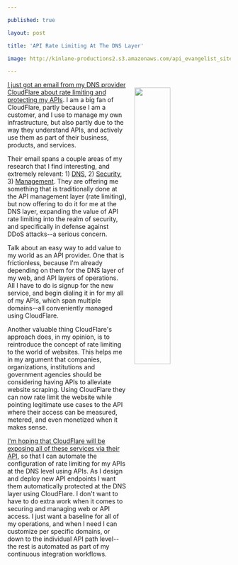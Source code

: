---
published: true
layout: post
title: 'API Rate Limiting At The DNS Layer'
image: http://kinlane-productions2.s3.amazonaws.com/api_evangelist_site/blog/api_rate_limiting_at_dns_layer_cloudflare.png
---

<p><a href="https://www.cloudflare.com/rate-limiting/"><img style="padding: 15px;" src="https://kinlane-productions2.s3.amazonaws.com/api_evangelist_site/blog/api_rate_limiting_at_dns_layer_cloudflare.png" alt="" width="40%" align="right" /></a>
<p><a href="https://www.cloudflare.com/rate-limiting/">I just got an email from my DNS provider CloudFlare about rate limiting and protecting my APIs</a>. I am a big fan of CloudFlare, partly because I am a customer, and I use to manage my own infrastructure, but also partly due to the way they understand APIs, and actively use them as part of their business, products, and services.
<p>Their email spans a couple areas of my research that I find interesting, and extremely relevant: 1) <a href="http://dns.apievangelist.com">DNS</a>, 2) <a href="http://security.apievangelist.com">Security</a>, 3) <a href="http://management.apievangelist.com">Management</a>. They are offering me something that is traditionally done at the API management layer (rate limiting), but now offering to do it for me at the DNS layer, expanding the value of API rate limiting into the realm of security, and specifically in defense against DDoS attacks--a serious concern.
<p>Talk about an easy way to add value to my world as an API provider. One that is frictionless, because I'm already depending on them for the DNS layer of my web, and API layers of operations. All I have to do is signup for the new service, and begin dialing it in for my all of my APIs, which span multiple domains--all conveniently managed using CloudFlare.
<p>Another valuable thing CloudFlare's approach does, in my opinion, is to reintroduce the concept of rate limiting to the world of websites. This helps me in my argument that companies, organizations, institutions and government agencies should be considering having APIs to alleviate website scraping. Using CloudFlare they can now rate limit the website while pointing legitimate use cases to the API where their access can be measured, metered, and even monetized when it makes sense.
<p><a href="https://api.cloudflare.com/">I'm hoping that CloudFlare will be exposing all of these services via their API</a>, so that I can automate the configuration of rate limiting for my APIs at the DNS level using APIs. As I design and deploy new API endpoints I want them automatically protected at the DNS layer using CloudFlare. I don't want to have to do extra work when it comes to securing and managing web or API access. I just want a baseline for all of my operations, and when I need I can customize per specific domains, or down to the individual API path level--the rest is automated as part of my continuous integration workflows.

